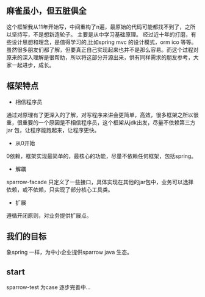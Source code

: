 麻雀虽小，但五脏俱全
---
这个框架我从11年开始写，中间重构了n遍，最原始的代码可能都找不到了，之所以坚持写，不是想新造轮子。
主要是从中学习基础原理。
经过近十年的打磨，有些设计思想和理念，是值得学习的,比如spring mvc 的设计模式，orm ico 等等。
虽然很多朋友们都了解，但要真正自己实现起来也并不是那么容易。而这个过程对原来的深入理解是很帮助，所以将这部分开源出来，供有同样需求的朋友参考，大家一起进步，成长。

框架特点
---
- 相信程序员

通过对原理有了更深入的了解，对写程序来讲会更简单，高效，很多框架之所以很重，很重要的一个原因是不相信程序员，这个框架从jdk出发，尽量不依赖第三方jar 包，让程序能跑起来，让程序更快。

- 从0开始

0依赖，框架实现最简单的，最核心的功能，尽量不依赖任何框架，包括spring。


- 解耦
 
sparrow-facade 只定义了一些接口，具体实现在其他的jar包中，业务可以选择依赖，或不依赖，只实现了部分核心工具类。

- 扩展
 
遵循开闭原则，对业务提供扩展点。

我们的目标
---
象spring 一样，为中小企业提供sparrow java 生态。

start
---
sparrow-test 为case 逐步完善中...
